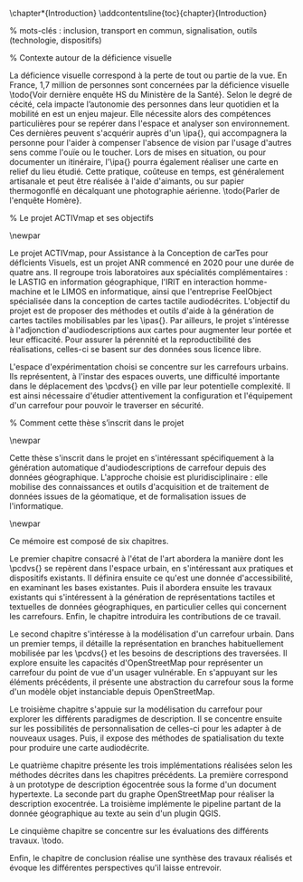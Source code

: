\chapter*{Introduction}
\addcontentsline{toc}{chapter}{Introduction}

% mots-clés : inclusion, transport en commun, signalisation, outils (technologie, dispositifs)

% Contexte autour de la déficience visuelle

La déficience visuelle correspond à la perte de tout ou partie de la vue. En France, 1,7 million de personnes sont concernées par la déficience visuelle \todo{Voir dernière enquête HS du Ministère de la Santé}. Selon le degré de cécité, cela impacte l’autonomie des personnes dans leur quotidien et la mobilité en est un enjeu majeur. Elle nécessite alors des compétences particulières pour se repérer dans l'espace et analyser son environnement. Ces dernières peuvent s'acquérir auprès d'un \ipa{}, qui accompagnera la personne pour l'aider à compenser l'absence de vision par l'usage d'autres sens comme l'ouïe ou le toucher. Lors de mises en situation, ou pour documenter un itinéraire, l'\ipa{} pourra également réaliser une carte en relief du lieu étudié. Cette pratique, coûteuse en temps, est généralement artisanale et peut être réalisée à l'aide d'aimants, ou sur papier thermogonflé en décalquant une photographie aérienne. \todo{Parler de l'enquête Homère}.

% Le projet ACTIVmap et ses objectifs

\newpar

Le projet ACTIVmap, pour Assistance à la Conception de carTes pour défIcients Visuels, est un projet ANR commencé en 2020 pour une durée de quatre ans. Il regroupe trois laboratoires aux spécialités complémentaires : le LASTIG en information géographique, l'IRIT en interaction homme-machine et le LIMOS en informatique, ainsi que l'entreprise FeelObject spécialisée dans la conception de cartes tactile audiodécrites. L'objectif du projet est de proposer des méthodes et outils d'aide à la génération de cartes tactiles mobilisables par les \ipas{}. Par ailleurs, le projet s'intéresse à l'adjonction d'audiodescriptions aux cartes pour augmenter leur portée et leur efficacité. Pour assurer la pérennité et la reproductibilité des réalisations, celles-ci se basent sur des données sous licence libre.

L'espace d'expérimentation choisi se concentre sur les carrefours urbains. Ils représentent, à l'instar des espaces ouverts, une difficulté importante dans le déplacement des \pcdvs{} en ville par leur potentielle complexité. Il est ainsi nécessaire d'étudier attentivement la configuration et l'équipement d'un carrefour pour pouvoir le traverser en sécurité.

% Comment cette thèse s’inscrit dans le projet

\newpar

Cette thèse s'inscrit dans le projet en s'intéressant spécifiquement à la génération automatique d'audiodescriptions de carrefour depuis des données géographique. L'approche choisie est pluridisciplinaire : elle mobilise des connaissances et outils d'acquisition et de traitement de données issues de la géomatique, et de formalisation issues de l'informatique.

\newpar

Ce mémoire est composé de six chapitres.

Le premier chapitre consacré à l'état de l'art abordera la manière dont les \pcdvs{} se repèrent dans l'espace urbain, en s'intéressant aux pratiques et dispositifs existants. Il définira ensuite ce qu'est une donnée d'accessibilité, en examinant les bases existantes. Puis il abordera ensuite les travaux existants qui s'intéressent à la génération de représentations tactiles et textuelles de données géographiques, en particulier celles qui concernent les carrefours. Enfin, le chapitre introduira les contributions de ce travail.

Le second chapitre s'intéresse à la modélisation d'un carrefour urbain. Dans un premier temps, il détaille la représentation en branches habituellement mobilisée par les \pcdvs{} et les besoins de descriptions des traversées. Il explore ensuite les capacités d'OpenStreetMap pour représenter un carrefour du point de vue d'un usager vulnérable. En s'appuyant sur les éléments précédents, il présente une abstraction du carrefour sous la forme d'un modèle objet instanciable depuis OpenStreetMap.

Le troisième chapitre s'appuie sur la modélisation du carrefour pour explorer les différents paradigmes de description. Il se concentre ensuite sur les possibilités de personnalisation de celles-ci pour les adapter à de nouveaux usages. Puis, il expose des méthodes de spatialisation du texte pour produire une carte audiodécrite.

Le quatrième chapitre présente les trois implémentations réalisées selon les méthodes décrites dans les chapitres précédents. La première correspond à un prototype de description égocentrée sous la forme d'un document hypertexte. La seconde part du graphe OpenStreetMap pour réaliser la description exocentrée. La troisième implémente le pipeline partant de la donnée géographique au texte au sein d'un plugin QGIS.

Le cinquième chapitre se concentre sur les évaluations des différents travaux. \todo.

Enfin, le chapitre de conclusion réalise une synthèse des travaux réalisés et évoque les différentes perspectives qu'il laisse entrevoir.  